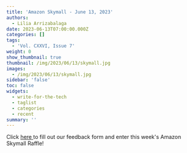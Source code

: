```yaml
---
title: 'Amazon Skymall - June 13, 2023'
authors:
  - Lilia Arrizabalaga
date: 2023-06-13T07:00:00.000Z
categories: []
tags:
  - 'Vol. CXXVI, Issue 7'
weight: 0
show_thumbnail: true
thumbnail: /img/2023/06/13/skymall.jpg
images:
  - /img/2023/06/13/skymall.jpg
sidebar: 'false'
toc: false
widgets:
  - write-for-the-tech
  - taglist
  - categories
  - recent
summary: ''
---
```


Click [here ](https://forms.gle/i5afB6iwsh5hkdvN8)to fill out our feedback form and enter this week's Amazon Skymall Raffle!
